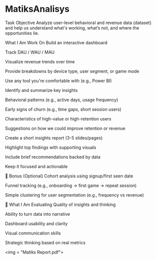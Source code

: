 # MatiksAnalisys

Task Objective
Analyze user-level behavioral and revenue data (dataset) and help us understand what's working, what’s not, and where the opportunities lie.

What I Am Work On
Build an interactive dashboard


Track DAU / WAU / MAU


Visualize revenue trends over time


Provide breakdowns by device type, user segment, or game mode


Use any tool you're comfortable with (e.g., Power BI)

Identify and summarize key insights

Behavioral patterns (e.g., active days, usage frequency)

Early signs of churn (e.g., time gaps, short session users)

Characteristics of high-value or high-retention users

Suggestions on how we could improve retention or revenue

Create a short insights report (3-5 slides/pages)


Highlight top findings with supporting visuals


Include brief recommendations backed by data


Keep it focused and actionable


🧪 Bonus (Optional)
Cohort analysis using signup/first seen date


Funnel tracking (e.g., onboarding → first game → repeat session)


Simple clustering for user segmentation (e.g., frequency vs revenue)


🎯 What I Am Evaluating
Quality of insights and thinking


Ability to turn data into narrative


Dashboard usability and clarity


Visual communication skills


Strategic thinking based on real metrics

<img = "Matiks Report.pdf">
